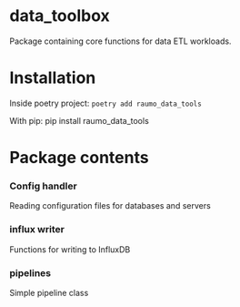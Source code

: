# data_toolbox
Package containing core functions for data ETL workloads.

# Installation
Inside poetry project:
`poetry add raumo_data_tools`

With pip:
pip install raumo_data_tools

# Package contents
### Config handler
Reading configuration files for databases and servers

### influx writer
Functions for writing to InfluxDB

### pipelines
Simple pipeline class
